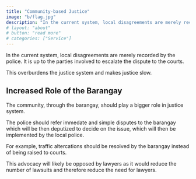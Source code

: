 ```yaml
---
title: "Community-based Justice"
image: "b/flag.jpg"
description: "In the current system, local disagreements are merely recorded by the police. It is up to the parties involved to escalate the dispute to the courts."
# layout: "about"
# button: "read more"
# categories: ["Service"]
---
```



In the current system, local disagreements are merely recorded by the police. It is up to the parties involved to escalate the dispute to the courts. 

This overburdens the justice system and makes justice slow. 


## Increased Role of the Barangay

The community, through the barangay, should play a bigger role in justice system.  

The police should refer immedate and simple disputes to the barangay which will be then deputized to decide on the issue, which will then be implemented by the local police.  

For example, traffic altercations should be resolved by the barangay instead of being raised to courts. 

This advocacy will likely be opposed by lawyers as it would reduce the number of lawsuits and therefore reduce the need for lawyers. 


<!-- Currently, this is not done.  -->